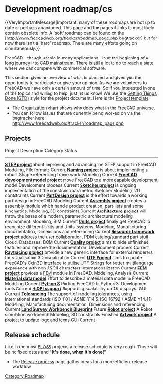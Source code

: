 # Development roadmap/cs

 {{VeryImportantMessage|Important: many of these roadmaps are not up to date or perhaps abandoned. This page and the pages it links to most likely contain obsolete info. A 'soft' roadmap can be found on the [http://www.freecadweb.org/tracker/roadmap_page.php bugtracker] but for now there isn't a 'hard' roadmap. There are many efforts going on simultaneously.}}

FreeCAD - though usable in many applications - is at the beginning of a long journey into CAD mainstream. There is still a lot to do to reach a state where we can compete with commercial software.

This section gives an overview of what is planned and gives you the opportunity to participate or give your opinion. As we are volunteers to FreeCAD we have only a certain amount of time. So if you interested in one of the topics and willing to help, just let us know! We use the [Getting Things Done (GTD)](http://en.wikipedia.org/wiki/Getting_Things_Done#Methodology) style for the project document. Here is the [Project template](Project_template.md).

-   The [Organization chart](Organization_chart.md) shows who does what in the FreeCAD universe.
-   You can follow issues that are currently being worked on via the bugtracker here: <http://www.freecadweb.org/tracker/roadmap_page.php>

## Projects

  Project                                                                                 Description                                                                                                                       Category                                                            Status
  --------------------------------------------------------------------------------------- --------------------------------------------------------------------------------------------------------------------------------- ------------------------------------------------------------------- ----------
  **[STEP project](STEP_project.md)**                                             about improving and advancing the STEP support in FreeCAD                                                                         Modeling, File formats                                              Current
  **[Naming project](Naming_project.md)**                                         is about implementing a robust Shape referencing frame work.                                                                      Modeling                                                            Current
  **[FreeCAD development model project](FreeCAD_development_model_project.md)**   move FreeCAD to a more capable development model                                                                                  Development process                                                 Current
  **[Sketcher project](Sketcher_project.md)**                                     is ongoing implementation of the constraint/parametric Sketcher                                                                   Modeling, 2D contstraints                                           Current
  **[PartDesign project](PartDesign_project.md)**                                 is the effort towards a working part-design in FreeCAD                                                                            Modeling                                                            Current
  **[Assembly project](Assembly_project.md)**                                     creates a assembly module which handle product creation, part-lists and some kinematics.                                          Modeling, 3D constraints                                            Current
  **[Architecture project](Arch_Concept.md)**                                     will throw the bases of a modern, parametric architectural modeling environment.                                                  Modeling, BIM                                                       Current
  **[Units project](Units_project.md)**                                           finally get FreeCAD to recognize different Units and Units-systems.                                                               Modeling, Manufacturing documentation, Dimensions and referencing   Current
  **[Resource framework project](Resource_framework_project.md)**                 address the user collaboration, [PDM](http://en.wikipedia.org/wiki/Product_Data_Management) catalog/standard part stuff           Cloud, Databases, BOM                                               Current
  **[Quality project](Quality_project.md)**                                       aims to hide unfinished features and improve the documentation.                                                                   Development process                                                 Current
  **[Raytracing project](Raytracing_project.md)**                                 provide a new generic interface for external renderers for visualisation                                                          3D visualization                                                    Current
  **[UTF Project](UTF_Project.md)**                                               aims to update FreeCAD\'s Coin3D interface to utilise UTF Strings for better multilanguage experience with non ASCII characters   Internationalization                                                Current
  **[FEM project](FEM_project.md)**                                               provides a [FEM](http://en.wikipedia.org/wiki/Finite_element_method) module in FreeCAD.                                           Modeling, Analysis                                                  Current
  **[Material data model](Material_data_model.md)**                               Effort to describe a material data model in FreeCAD                                                                               Modeling                                                            Current
  **[Python 3](Python_3.md)**                                                     Porting FreeCAD to Python 3.                                                                                                      Development tools                                                   Current
  **[HiDPI support](HiDPI_support.md)**                                           Supporting scalability on 4K displays.                                                                                            GUI                                                                 Current
  **[Tolerancing](Tolerancing.md)**                                               The support of modeling tolerances, using international standards (ISO 1101 / ASME Y14.5, ISO 16792 / ASME Y14.41)                Modeling, Manufacturing documentation, Dimensions and referencing   Current
  **[Land Survey Workbench Blueprint](Land_Survey_Workbench_Blueprint.md)**                                                                                                                                                                                                             Future
  **[Robot project](Robot_project.md)**                                           A Robot simulation workbench                                                                                                      Modeling, 3D constraints                                            Finished
  **[Artwork project](Artwork_project.md)**                                       A project to update logo and icons                                                                                                GUI                                                                 Current
                                                                                                                                                                                                                                                                                                

## Release schedule 

Like in the most [FLOSS](http://en.wikipedia.org/wiki/FLOSS) projects a release schedule is very rough. There will be no fixed dates and **\"It\'s done, when it\'s done!\"**

-   The [Release process](Release_process.md) page gather ideas for a more efficient release workflow




[Category:Roadmap](Category:Roadmap.md)
